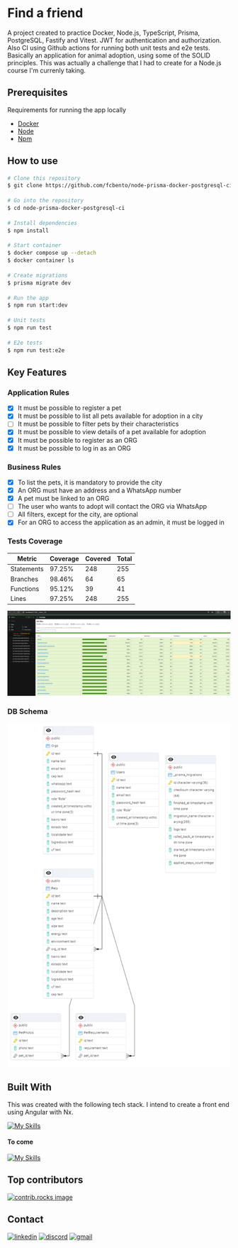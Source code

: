 # Find a friend

A project created to practice Docker, Node.js, TypeScript, Prisma, PostgreSQL, Fastify and Vitest. JWT for authentication and authorization. Also CI using Github actions for running both unit tests and e2e tests. Basically an application for animal adoption, using some of the SOLID principles. This was actually a challenge that I had to create for a Node.js course I'm currenly taking.

## Prerequisites

Requirements for running the app locally
- [Docker](https://www.docker.com/)
- [Node](https://nodejs.org/)
- [Npm](https://www.npmjs.com/)


## How to use

```bash
# Clone this repository
$ git clone https://github.com/fcbento/node-prisma-docker-postgresql-ci.git

# Go into the repository
$ cd node-prisma-docker-postgresql-ci

# Install dependencies
$ npm install

# Start container
$ docker compose up --detach
$ docker container ls

# Create migrations
$ prisma migrate dev

# Run the app
$ npm run start:dev

# Unit tests
$ npm run test

# E2e tests
$ npm run test:e2e
```

## Key Features

### Application Rules

- [x] It must be possible to register a pet  
- [x] It must be possible to list all pets available for adoption in a city  
- [ ] It must be possible to filter pets by their characteristics  
- [x] It must be possible to view details of a pet available for adoption  
- [x] It must be possible to register as an ORG  
- [x] It must be possible to log in as an ORG  

### Business Rules

- [x] To list the pets, it is mandatory to provide the city  
- [x] An ORG must have an address and a WhatsApp number  
- [x] A pet must be linked to an ORG  
- [ ] The user who wants to adopt will contact the ORG via WhatsApp  
- [ ] All filters, except for the city, are optional  
- [x] For an ORG to access the application as an admin, it must be logged in  

### Tests Coverage

| Metric       | Coverage | Covered | Total |
|--------------|----------|---------|-------|
| Statements   | 97.25%   | 248     | 255   |
| Branches     | 98.46%   | 64      | 65    |
| Functions    | 95.12%   | 39      | 41    |
| Lines        | 97.25%   | 248     | 255   |

<img alt="example" width="800" src="coverage-services.png">

### DB Schema

<img alt="example" width="800" src="schema_db.png">

## Built With

This was created with the following tech stack. I intend to create a front end using Angular with Nx.

[![My Skills](https://skillicons.dev/icons?i=nodejs,typescript,docker,prisma,postgres,vscode,vitest,windows,githubactions&perline=10)](https://skillicons.dev)

#### To come
[![My Skills](https://skillicons.dev/icons?i=angular,rxjs,firebase&perline=3)](https://skillicons.dev)

## Top contributors

<a href="https://github.com/fcbento/node-prisma-docker-postgresql-ci/graphs/contributors">
  <img src="https://contrib.rocks/image?repo=fcbento/node-prisma-docker-postgresql-ci" alt="contrib.rocks image"/>
</a>

## Contact

[![linkedin](https://skillicons.dev/icons?i=linkedin)](https://linkedin.com/in/felipe-bento)
[![discord](https://skillicons.dev/icons?i=discord)](https://discordapp.com/users/413141379074490369)
[![gmail](https://skillicons.dev/icons?i=gmail)](mailto:felipe.16costa@gmail.com)